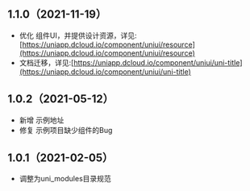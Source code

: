 ## 1.1.0（2021-11-19）

- 优化
  组件UI，并提供设计资源，详见:[https://uniapp.dcloud.io/component/uniui/resource](https://uniapp.dcloud.io/component/uniui/resource)
- 文档迁移，详见:[https://uniapp.dcloud.io/component/uniui/uni-title](https://uniapp.dcloud.io/component/uniui/uni-title)

## 1.0.2（2021-05-12）

- 新增 示例地址
- 修复 示例项目缺少组件的Bug

## 1.0.1（2021-02-05）

- 调整为uni_modules目录规范
